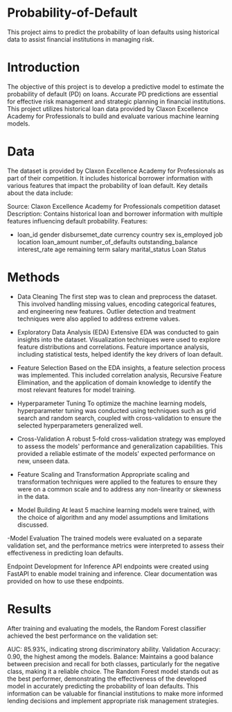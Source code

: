 # Probability-of-Default

This project aims to predict the probability of loan defaults using historical data to assist financial institutions in managing risk.


# Introduction
The objective of this project is to develop a predictive model to estimate the probability of default (PD) on loans. Accurate PD predictions are essential for effective risk management and strategic planning in financial institutions. This project utilizes historical loan data provided by Claxon Excellence Academy for Professionals to build and evaluate various machine learning models.

# Data
The dataset is provided by Claxon Excellence Academy for Professionals as part of their competition. It includes historical borrower information with various features that impact the probability of loan default. Key details about the data include:

Source: Claxon Excellence Academy for Professionals competition dataset
Description: Contains historical loan and borrower information with multiple features influencing default probability.
Features:
- loan_id
gender
disbursemet_date
currency
country
sex
is_employed
job
location
loan_amount
number_of_defaults
outstanding_balance
interest_rate
age
remaining term
salary
marital_status
Loan Status

# Methods
- Data Cleaning
The first step was to clean and preprocess the dataset. This involved handling missing values, encoding categorical features, and engineering new features. Outlier detection and treatment techniques were also applied to address extreme values.

- Exploratory Data Analysis (EDA)
Extensive EDA was conducted to gain insights into the dataset. Visualization techniques were used to explore feature distributions and correlations. Feature importance analysis, including statistical tests, helped identify the key drivers of loan default.

- Feature Selection
Based on the EDA insights, a feature selection process was implemented. This included correlation analysis, Recursive Feature Elimination, and the application of domain knowledge to identify the most relevant features for model training.

- Hyperparameter Tuning
To optimize the machine learning models, hyperparameter tuning was conducted using techniques such as grid search and random search, coupled with cross-validation to ensure the selected hyperparameters generalized well.

- Cross-Validation
A robust 5-fold cross-validation strategy was employed to assess the models' performance and generalization capabilities. This provided a reliable estimate of the models' expected performance on new, unseen data.

- Feature Scaling and Transformation
Appropriate scaling and transformation techniques were applied to the features to ensure they were on a common scale and to address any non-linearity or skewness in the data.

- Model Building
At least 5 machine learning models were trained, with the choice of algorithm and any model assumptions and limitations discussed.

-Model Evaluation
The trained models were evaluated on a separate validation set, and the performance metrics were interpreted to assess their effectiveness in predicting loan defaults.

Endpoint Development for Inference
API endpoints were created using FastAPI to enable model training and inference. Clear documentation was provided on how to use these endpoints.
# Results
After training and evaluating the models, the Random Forest classifier achieved the best performance on the validation set:

AUC: 85.93%, indicating strong discriminatory ability.
Validation Accuracy: 0.90, the highest among the models.
Balance: Maintains a good balance between precision and recall for both classes, particularly for the negative class, making it a reliable choice.
The Random Forest model stands out as the best performer, demonstrating the effectiveness of the developed model in accurately predicting the probability of loan defaults. This information can be valuable for financial institutions to make more informed lending decisions and implement appropriate risk management strategies.


